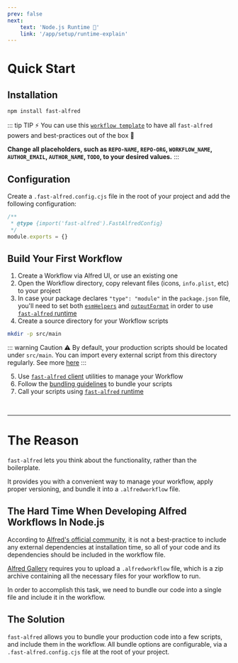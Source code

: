 ```yaml
---
prev: false
next:
    text: 'Node.js Runtime 🚀'
    link: '/app/setup/runtime-explain'
---
```


# Quick Start

## Installation

```bash
npm install fast-alfred
```

::: tip TIP :zap:
You can use this [`workflow template`](https://github.com/Avivbens/alfred-workflow-template) to have all `fast-alfred` powers and best-practices out of the box :rocket:

**Change all placeholders, such as `REPO-NAME`, `REPO-ORG`, `WORKFLOW_NAME`, `AUTHOR_EMAIL`, `AUTHOR_NAME`, `TODO`, to your desired values.**
:::

## Configuration

Create a `.fast-alfred.config.cjs` file in the root of your project and add the following configuration:

```javascript
/**
 * @type {import('fast-alfred').FastAlfredConfig}
 */
module.exports = {}
```

## Build Your First Workflow

1. Create a Workflow via Alfred UI, or use an existing one
1. Open the Workflow directory, copy relevant files (icons, `info.plist`, etc) to your project
1. In case your package declares `"type": "module"` in the `package.json` file, you'll
   need to set both [`esmHelpers`](./setup/bundler-options#esmhelpers) and [`outputFormat`](./setup/bundler-options#outputformat) in order to use [`fast-alfred` runtime](./setup/runtime-explain)
1. Create a source directory for your Workflow scripts

```bash
mkdir -p src/main
```

::: warning Caution :warning:
By default, your production scripts should be located under `src/main`.
You can import every external script from this directory regularly.
See more [here](./setup/bundler-options#productionscripts)
:::

5. Use [`fast-alfred` client](./client/client.md) utilities to manage your Workflow
1. Follow the [bundling guidelines](./setup/versioning-bundling) to bundle your scripts
1. Call your scripts using [`fast-alfred` runtime](./setup/runtime-explain)

<br>
<hr>

# The Reason

`fast-alfred` lets you think about the functionality, rather than the boilerplate.

It provides you with a convenient way to manage your workflow, apply proper versioning, and bundle it into a `.alfredworkflow` file.

## The Hard Time When Developing Alfred Workflows In Node.js

According to [Alfred's official community](https://www.alfredforum.com/topic/21366-nodejs-workflows-deployment/?do=findComment&comment=110924),
it is not a best-practice to include any external dependencies at installation time,
so all of your code and its dependencies should be included in the workflow file.

[Alfred Gallery](https://alfred.app/) requires you to upload a `.alfredworkflow` file, which is a zip archive containing all the necessary files for your workflow to run.

In order to accomplish this task, we need to bundle our code into a single file and include it in the workflow.

## The Solution

`fast-alfred` allows you to bundle your production code into a few scripts, and include them in the workflow.
All bundle options are configurable, via a `.fast-alfred.config.cjs` file at the root of your project.

